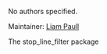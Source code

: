 <div id='stop_line_filter-autogenerated' markdown='1'>


<!-- do not edit this file, autogenerated -->

No authors specified.

Maintainer: [Liam Paull](mailto:lpaull@mit.edu)

The stop_line_filter package



</div>

